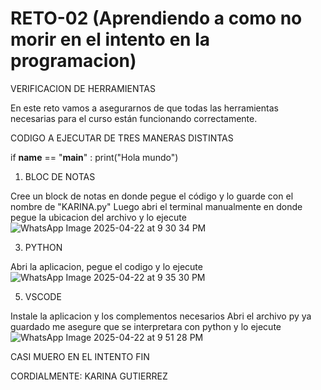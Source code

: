 # RETO-02 (Aprendiendo a como no morir en el intento en la programacion)
VERIFICACION DE HERRAMIENTAS

En este reto vamos a asegurarnos de que todas las herramientas necesarias para el curso están funcionando correctamente.

CODIGO A EJECUTAR DE TRES MANERAS DISTINTAS

if __name__ == "__main__" :
  print("Hola mundo")
  
1. BLOC DE NOTAS
   
Cree un block de notas en donde pegue el código y lo guarde con el nombre de "KARINA.py"
Luego abri el terminal manualmente en donde pegue la ubicacion del archivo y lo ejecute
![WhatsApp Image 2025-04-22 at 9 30 34 PM](https://github.com/user-attachments/assets/9688c571-3015-4014-b5cc-3daaeded2820)

3. PYTHON
   
Abri la aplicacion, pegue el codigo y lo ejecute
![WhatsApp Image 2025-04-22 at 9 35 30 PM](https://github.com/user-attachments/assets/bb5ee914-28c2-4aea-b780-d928fc5ac5c5)

5. VSCODE
   
Instale la aplicacion y los complementos necesarios
Abri el archivo py ya guardado
me asegure que se interpretara con python y lo ejecute
![WhatsApp Image 2025-04-22 at 9 51 28 PM](https://github.com/user-attachments/assets/db7af9f2-e634-4437-ae0a-0f8667eb65f0)

CASI MUERO EN EL INTENTO 
FIN

CORDIALMENTE: KARINA GUTIERREZ


